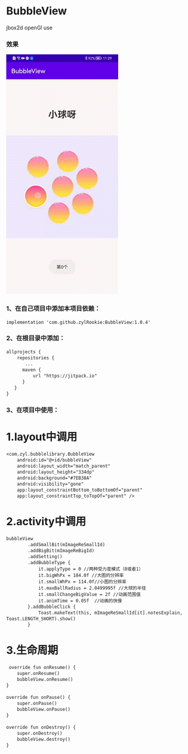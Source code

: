 # BubbleView
jbox2d openGl use

### 效果

![](screenshot/imageShow.gif)

### 1、在自己项目中添加本项目依赖：

    implementation 'com.github.zylRookie:BubbleView:1.0.4'

### 2、在根目录中添加：

    allprojects {
        repositories {
           ...
          maven {
              url "https://jitpack.io"
          }
       }
    }
  
 ### 3、在项目中使用：
  
  # 1.layout中调用
  
    <com.zyl.bubblelibrary.BubbleView
        android:id="@+id/bubbleView"
        android:layout_width="match_parent"
        android:layout_height="334dp"
        android:background="#7EB38A"
        android:visibility="gone"
        app:layout_constraintBottom_toBottomOf="parent"
        app:layout_constraintTop_toTopOf="parent" />
        
  # 2.activity中调用
  
    bubbleView
            .addSmallBit(mImageReSmallId)
            .addBigBit(mImageReBigId)
            .addSetting()
            .addBubbleType {
                it.applyType = 0 //两种受力度模式（0或者1）
                it.bigWhPx = 184.0f //大图的分辨率
                it.smallWhPx = 114.0f//小图的分辨率
                it.maxBallRadius = 2.0499995f //大球的半径
                it.smallChangeBigValue = 2f //动画范围值
                it.animTime = 0.05f  //动画的快慢
            }.addBubbleClick {
                Toast.makeText(this, mImageReSmallId[it].notesExplain, Toast.LENGTH_SHORT).show()
            }
       
       
   # 3.生命周期
    
     override fun onResume() {
        super.onResume()
        bubbleView.onResume()
    }

    override fun onPause() {
        super.onPause()
        bubbleView.onPause()
    }

    override fun onDestroy() {
        super.onDestroy()
        bubbleView.destroy()
    } 
